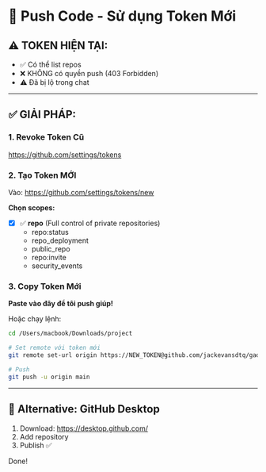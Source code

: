 # 🚀 Push Code - Sử dụng Token Mới

## ⚠️ TOKEN HIỆN TẠI:
- ✅ Có thể list repos
- ❌ KHÔNG có quyền push (403 Forbidden)
- ⚠️ Đã bị lộ trong chat

---

## ✅ GIẢI PHÁP:

### 1. Revoke Token Cũ
https://github.com/settings/tokens

### 2. Tạo Token MỚI

Vào: https://github.com/settings/tokens/new

**Chọn scopes:**
- [x] ✅ **repo** (Full control of private repositories)
  - repo:status
  - repo_deployment
  - public_repo
  - repo:invite
  - security_events

### 3. Copy Token Mới

**Paste vào đây để tôi push giúp!**

Hoặc chạy lệnh:
```bash
cd /Users/macbook/Downloads/project

# Set remote với token mới
git remote set-url origin https://NEW_TOKEN@github.com/jackevansdtq/gaosach.food.git

# Push
git push -u origin main
```

---

## 🎯 Alternative: GitHub Desktop

1. Download: https://desktop.github.com/
2. Add repository
3. Publish ✅

Done!

